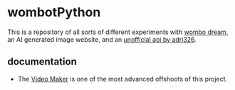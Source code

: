 # wombotPython

This is a repository of all sorts of different experiments with [wombo dream](https://www.wombo.art/), an AI generated image website, and an [unofficial api by adri326](https://github.com/adri326/wombot). 

## documentation  

- The [Video Maker](https://erikrospo.github.io/wombotPython/using_mod/videoMaker/Second%20Way/explanation) is one of the most advanced offshoots of this project.
